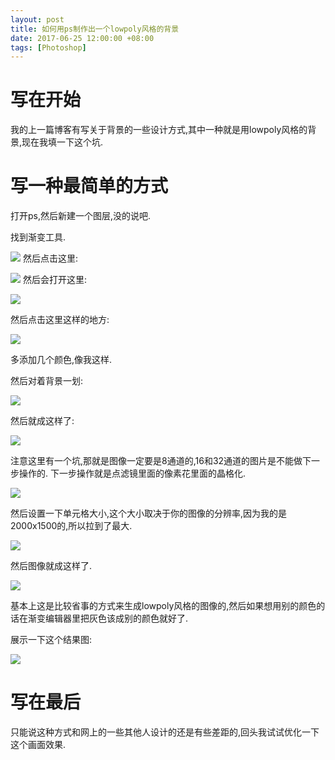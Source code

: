```yaml
---
layout: post
title: 如何用ps制作出一个lowpoly风格的背景
date: 2017-06-25 12:00:00 +08:00
tags: [Photoshop]
---
```


# 写在开始
我的上一篇博客有写关于背景的一些设计方式,其中一种就是用lowpoly风格的背景,现在我填一下这个坑.
# 写一种最简单的方式
打开ps,然后新建一个图层,没的说吧.

找到渐变工具.

![](http://softlab.sdut.edu.cn/blog/yinjunbo/wp-content/uploads/sites/16/2017/06/PS_lowpoly_1.png)
然后点击这里:

![](http://softlab.sdut.edu.cn/blog/yinjunbo/wp-content/uploads/sites/16/2017/06/PS_lowpoly_2.png)
然后会打开这里:

![](http://softlab.sdut.edu.cn/blog/yinjunbo/wp-content/uploads/sites/16/2017/06/PS_lowpoly_3.png)

然后点击这里这样的地方:

![](http://softlab.sdut.edu.cn/blog/yinjunbo/wp-content/uploads/sites/16/2017/06/PS_lowpoly_4.png)

多添加几个颜色,像我这样.

然后对着背景一划:

![](http://softlab.sdut.edu.cn/blog/yinjunbo/wp-content/uploads/sites/16/2017/06/PS_lowpoly_5.png)

然后就成这样了:

![](http://softlab.sdut.edu.cn/blog/yinjunbo/wp-content/uploads/sites/16/2017/06/PS_lowpoly_6.png)

注意这里有一个坑,那就是图像一定要是8通道的,16和32通道的图片是不能做下一步操作的.
下一步操作就是点滤镜里面的像素花里面的晶格化.

![](http://softlab.sdut.edu.cn/blog/yinjunbo/wp-content/uploads/sites/16/2017/06/PS_lowpoly_7.png)

然后设置一下单元格大小,这个大小取决于你的图像的分辨率,因为我的是2000x1500的,所以拉到了最大.

![](http://softlab.sdut.edu.cn/blog/yinjunbo/wp-content/uploads/sites/16/2017/06/PS_lowpoly_8.png)

然后图像就成这样了.

![](http://softlab.sdut.edu.cn/blog/yinjunbo/wp-content/uploads/sites/16/2017/06/PS_lowpoly_9.png)

基本上这是比较省事的方式来生成lowpoly风格的图像的,然后如果想用别的颜色的话在渐变编辑器里把灰色该成别的颜色就好了.

展示一下这个结果图:

![](http://softlab.sdut.edu.cn/blog/yinjunbo/wp-content/uploads/sites/16/2017/06/PS_lowpoly_finish.jpg)

# 写在最后
只能说这种方式和网上的一些其他人设计的还是有些差距的,回头我试试优化一下这个画面效果.
